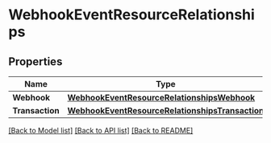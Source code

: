 # WebhookEventResourceRelationships

## Properties

Name | Type | Description | Notes
------------ | ------------- | ------------- | -------------
**Webhook** | [**WebhookEventResourceRelationshipsWebhook**](WebhookEventResource_relationships_webhook.md) |  | 
**Transaction** | [**WebhookEventResourceRelationshipsTransaction**](WebhookEventResource_relationships_transaction.md) |  | [optional] 

[[Back to Model list]](../README.md#documentation-for-models) [[Back to API list]](../README.md#documentation-for-api-endpoints) [[Back to README]](../README.md)


